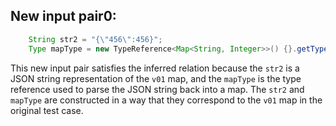 ## New input pair0:
```java
    String str2 = "{\"456\":456}";
    Type mapType = new TypeReference<Map<String, Integer>>() {}.getType();
```

This new input pair satisfies the inferred relation because the `str2` is a JSON string representation of the `v01` map, and the `mapType` is the type reference used to parse the JSON string back into a map. The `str2` and `mapType` are constructed in a way that they correspond to the `v01` map in the original test case.